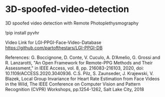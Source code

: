 # 3D-spoofed-video-detection
3D spoofed video detection with Remote Photoplethysmography


!pip install pyvhr


Video Link for LGI-PPGI-Face-Video-Database
https://github.com/partofthestars/LGI-PPGI-DB

References:
G. Boccignone, D. Conte, V. Cuculo, A. D’Amelio, G. Grossi and R. Lanzarotti, "An Open Framework for Remote-PPG Methods and Their Assessment," in IEEE Access, vol. 8, pp. 216083-216103, 2020, doi: 10.1109/ACCESS.2020.3040936.
C.S. Pilz, S. Zaunseder, J. Krajewski, V. Blazek,
Local Group Invariance for Heart Rate Estimation from Face Videos in the Wild,
The IEEE Conference on Computer Vision and Pattern Recognition (CVPR) Workshops, pp.1254-1262, Salt Lake City, 2018

